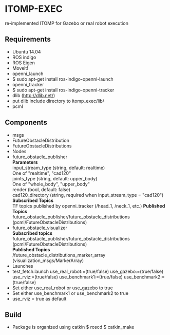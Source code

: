 # ITOMP-EXEC
re-implemented ITOMP for Gazebo or real robot execution

## Requirements
* Ubuntu 14.04
* ROS indigo
* ROS Eigen
* Moveit!
* openni_launch
 * $ sudo apt-get install ros-indigo-openni-launch
* openni_tracker
 * $ sudo apt-get install ros-indigo-openni-tracker
* dlib (http://dlib.net/)
 * put dlib include directory to itomp_exec/lib/
* pcml

## Components
* msgs
 * FutureObstacleDistribution
 * FutureObstacleDistributions
* Nodes
 * future_obstacle_publisher  
     **Parameters**  
       input_stream_type (string, default: realtime)  
         One of "realtime", "cad120"  
       joints_type (string, default: upper_body)  
         One of "whole_body", "upper_body"  
       render (bool, default: false)  
       cad120_directory (string, required when input_stream_type = "cad120")  
     **Subscribed Topics**  
       TF topics published by openni_tracker (/head_1, /neck_1, etc.)
     **Published Topics**  
       future_obstacle_publisher/future_obstacle_distributions (pcml/FutureObstacleDistributions)
 * future_obstacle_visualizer  
     **Subscribed topics**  
       future_obstacle_publisher/future_obstacle_distributions (pcml/FutureObstacleDistributions)  
     **Published Topics**  
       /future_obstacle_distributions_marker_array (visualization_msgs/MarkerArray)
* Launches
 * test_fetch.launch use_real_robot:=(true/false) use_gazebo:=(true/false) use_rviz:=(true/false) use_benchmark1:=(true/false) use_benchmark2:=(true/false)
  * Set either use_real_robot or use_gazebo to true
  * Set either use_benchmark1 or use_benchmark2 to true
  * use_rviz = true as default

## Build
* Package is organized using catkin
  $ roscd
  $ catkin_make

